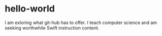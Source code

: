 # hello-world

I am exloring what git-hub has to offer.
I teach computer science and am seeking worthwhile Swift instruction content.
